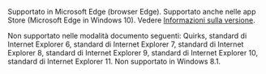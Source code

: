 Supportato in Microsoft Edge (browser Edge). Supportato anche nelle app Store (Microsoft Edge in Windows 10). Vedere [Informazioni sulla versione](../../../javascript/reference/javascript-version-information.md).  
  
 Non supportato nelle modalità documento seguenti: Quirks, standard di Internet Explorer 6, standard di Internet Explorer 7, standard di Internet Explorer 8, standard di Internet Explorer 9, standard di Internet Explorer 10, standard di Internet Explorer 11. Non supportato in Windows 8.1.
